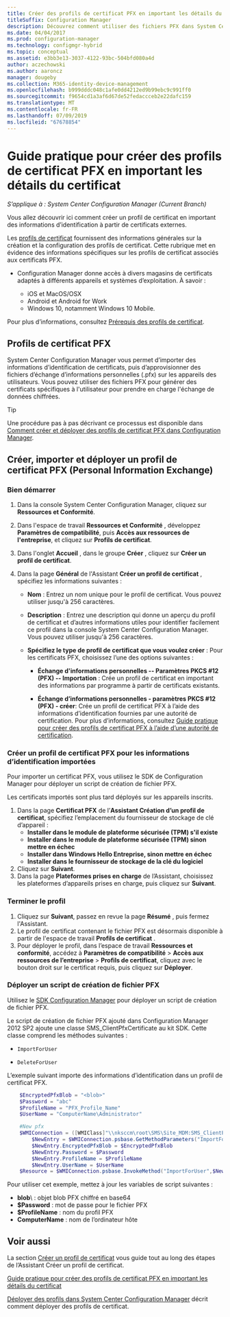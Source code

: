 ```yaml
---
title: Créer des profils de certificat PFX en important les détails du certificat
titleSuffix: Configuration Manager
description: Découvrez comment utiliser des fichiers PFX dans System Center Configuration Manager pour générer des certificats spécifiques à l’utilisateur qui prennent en charge l’échange de données chiffrées.
ms.date: 04/04/2017
ms.prod: configuration-manager
ms.technology: configmgr-hybrid
ms.topic: conceptual
ms.assetid: e3bb3e13-3037-4122-93bc-504bfd080a4d
author: aczechowski
ms.author: aaroncz
manager: dougeby
ms.collection: M365-identity-device-management
ms.openlocfilehash: b999dddc048c1afe0dd4212ed9b99ebc9c991ff0
ms.sourcegitcommit: f9654cd1a3af6d67de52fedaccceb2e22dafc159
ms.translationtype: MT
ms.contentlocale: fr-FR
ms.lasthandoff: 07/09/2019
ms.locfileid: "67678854"
---
```

# <a name="how-to-create-pfx-certificate-profiles-by-importing-certificate-details"></a>Guide pratique pour créer des profils de certificat PFX en important les détails du certificat

*S’applique à : System Center Configuration Manager (Current Branch)*


Vous allez découvrir ici comment créer un profil de certificat en important des informations d’identification à partir de certificats externes.  

Les [profils de certificat](../../protect/deploy-use/introduction-to-certificate-profiles.md) fournissent des informations générales sur la création et la configuration des profils de certificat. Cette rubrique met en évidence des informations spécifiques sur les profils de certificat associés aux certificats PFX.

- Configuration Manager donne accès à divers magasins de certificats adaptés à différents appareils et systèmes d’exploitation.  À savoir :

  -   iOS et MacOS/OSX
  -   Android et Android for Work
  -   Windows 10, notamment Windows 10 Mobile.

Pour plus d’informations, consultez [Prérequis des profils de certificat](../../protect/plan-design/prerequisites-for-certificate-profiles.md).

## <a name="pfx-certificate-profiles"></a>Profils de certificat PFX
System Center Configuration Manager vous permet d’importer des informations d’identification de certificats, puis d’approvisionner des fichiers d’échange d’informations personnelles (.pfx) sur les appareils des utilisateurs. Vous pouvez utiliser des fichiers PFX pour générer des certificats spécifiques à l'utilisateur pour prendre en charge l'échange de données chiffrées.

> [!TIP]  
>  Une procédure pas à pas décrivant ce processus est disponible dans [Comment créer et déployer des profils de certificat PFX dans Configuration Manager](http://blogs.technet.com/b/karanrustagi/archive/2015/09/01/how-to-create-and-deploy-pfx-certificate-profiles-in-configuration-manager.aspx).  

## <a name="create-import-and-deploy-a-personal-information-exchange-pfx-certificate-profile"></a>Créer, importer et déployer un profil de certificat PFX (Personal Information Exchange)  

### <a name="get-started"></a>Bien démarrer

1.  Dans la console System Center Configuration Manager, cliquez sur **Ressources et Conformité**.  
2.  Dans l'espace de travail **Ressources et Conformité** , développez **Paramètres de compatibilité**, puis **Accès aux ressources de l'entreprise**, et cliquez sur **Profils de certificat**.  

3.  Dans l'onglet **Accueil** , dans le groupe **Créer** , cliquez sur **Créer un profil de certificat**.

4.  Dans la page **Général** de l'Assistant **Créer un profil de certificat** , spécifiez les informations suivantes :  

    -   **Nom** : Entrez un nom unique pour le profil de certificat. Vous pouvez utiliser jusqu'à 256 caractères.  

    -   **Description** : Entrez une description qui donne un aperçu du profil de certificat et d’autres informations utiles pour identifier facilement ce profil dans la console System Center Configuration Manager. Vous pouvez utiliser jusqu'à 256 caractères.  

    -   **Spécifiez le type de profil de certificat que vous voulez créer** : Pour les certificats PFX, choisissez l’une des options suivantes :  

        -   **Échange d'informations personnelles -- Paramètres PKCS #12 (PFX) -- Importation** : Crée un profil de certificat en important des informations par programme à partir de certificats existants.  

        -   **Échange d’informations personnelles - paramètres PKCS #12 (PFX) - créer**: Crée un profil de certificat PFX à l’aide des informations d’identification fournies par une autorité de certification.  Pour plus d’informations, consultez [Guide pratique pour créer des profils de certificat PFX à l’aide d’une autorité de certification](../../mdm/deploy-use/create-pfx-certificate-profiles.md).


### <a name="create-a-pfx-certificate-profile-for-the-imported-credentials"></a>Créer un profil de certificat PFX pour les informations d’identification importées

Pour importer un certificat PFX, vous utilisez le SDK de Configuration Manager pour déployer un script de création de fichier PFX. 

Les certificats importés sont plus tard déployés sur les appareils inscrits.

1. Dans la page **Certificat PFX** de l’**Assistant Création d’un profil de certificat**, spécifiez l’emplacement du fournisseur de stockage de clé d’appareil :
    - **Installer dans le module de plateforme sécurisée (TPM) s'il existe**  
    - **Installer dans le module de plateforme sécurisée (TPM) sinon mettre en échec** 
    - **Installer dans Windows Hello Entreprise, sinon mettre en échec** 
    - **Installer dans le fournisseur de stockage de la clé du logiciel** 
2. Cliquez sur **Suivant**. 
3. Dans la page **Plateformes prises en charge** de l’Assistant, choisissez les plateformes d’appareils prises en charge, puis cliquez sur **Suivant**.

### <a name="finish-the-profile"></a>Terminer le profil

1.  Cliquez sur **Suivant**, passez en revue la page **Résumé** , puis fermez l'Assistant.  
2.  Le profil de certificat contenant le fichier PFX est désormais disponible à partir de l'espace de travail **Profils de certificat** . 
3.  Pour déployer le profil, dans l’espace de travail **Ressources et conformité**, accédez à **Paramètres de compatibilité** > **Accès aux ressources de l’entreprise** > **Profils de certificat**, cliquez avec le bouton droit sur le certificat requis, puis cliquez sur **Déployer**. 

### <a name="deploy-a-create-pfx-script"></a>Déployer un script de création de fichier PFX

Utilisez le [SDK Configuration Manager](http://go.microsoft.com/fwlink/?LinkId=613525) pour déployer un script de création de fichier PFX. 

Le script de création de fichier PFX ajouté dans Configuration Manager 2012 SP2 ajoute une classe SMS_ClientPfxCertificate au kit SDK. Cette classe comprend les méthodes suivantes :  

-   `ImportForUser`  

-   `DeleteForUser`  

L’exemple suivant importe des informations d’identification dans un profil de certificat PFX.

``` powershell
    $EncryptedPfxBlob = "<blob>"  
    $Password = "abc"  
    $ProfileName = "PFX_Profile_Name"  
    $UserName = "ComputerName\Administrator"  

    #New pfx  
    $WMIConnection = ([WMIClass]"\\nksccm\root\SMS\Site_MDM:SMS_ClientPfxCertificate")  
        $NewEntry = $WMIConnection.psbase.GetMethodParameters("ImportForUser")  
        $NewEntry.EncryptedPfxBlob = $EncryptedPfxBlob  
        $NewEntry.Password = $Password  
        $NewEntry.ProfileName = $ProfileName  
        $NewEntry.UserName = $UserName  
    $Resource = $WMIConnection.psbase.InvokeMethod("ImportForUser",$NewEntry,$null)  
```  

Pour utiliser cet exemple, mettez à jour les variables de script suivantes :  

   -   **blob**\ : objet blob PFX chiffré en base64  
   -   **$Password** : mot de passe pour le fichier PFX  
   -   **$ProfileName** : nom du profil PFX  
   -   **ComputerName** : nom de l’ordinateur hôte   

## <a name="see-also"></a>Voir aussi
La section [Créer un profil de certificat](../../protect/deploy-use/create-certificate-profiles.md) vous guide tout au long des étapes de l’Assistant Créer un profil de certificat.

[Guide pratique pour créer des profils de certificat PFX en important les détails du certificat](../../mdm/deploy-use/create-pfx-certificate-profiles.md)

[Déployer des profils dans System Center Configuration Manager](../../protect/deploy-use/deploy-wifi-vpn-email-cert-profiles.md) décrit comment déployer des profils de certificat.
